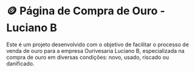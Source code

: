 # 🪙 Página de Compra de Ouro - Luciano B

Este é um projeto desenvolvido com o objetivo de facilitar o processo de venda de ouro para a empresa Ourivesaria Luciano B, especializada na compra de ouro em diversas condições: novo, usado, riscado ou danificado.
